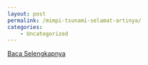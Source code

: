 ```yaml
---
layout: post
permalink: /mimpi-tsunami-selamat-artinya/
categories:
    - Uncategorized
---
```


[Baca Selengkapnya](/04)